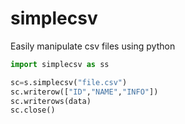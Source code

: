 # simplecsv

Easily manipulate csv files using python

```python
import simplecsv as ss

sc=s.simplecsv("file.csv")
sc.writerow(["ID","NAME","INFO"])
sc.writerows(data)
sc.close()
```
